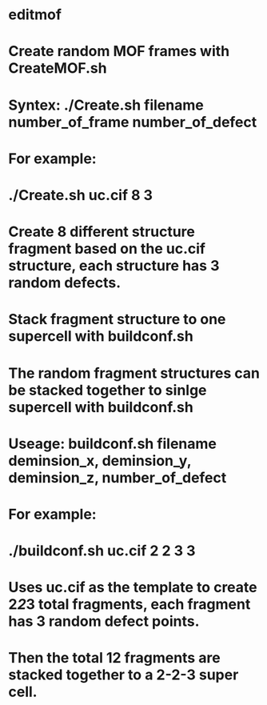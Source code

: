 # editmof
# Create random MOF frames with CreateMOF.sh
# Syntex: ./Create.sh filename number_of_frame number_of_defect
# For example:
# ./Create.sh uc.cif 8 3
# Create 8 different structure fragment based on the uc.cif structure, each structure has 3 random defects.	

# Stack fragment structure to one supercell with buildconf.sh
# The random fragment structures can be stacked together to sinlge supercell with buildconf.sh
# Useage: buildconf.sh filename deminsion_x, deminsion_y, deminsion_z, number_of_defect
# For example:
# ./buildconf.sh uc.cif 2 2 3 3
# Uses uc.cif as the template to create 2*2*3 total fragments, each fragment has 3 random defect points. 
# Then the total 12 fragments are stacked together to a 2-2-3 super cell.
